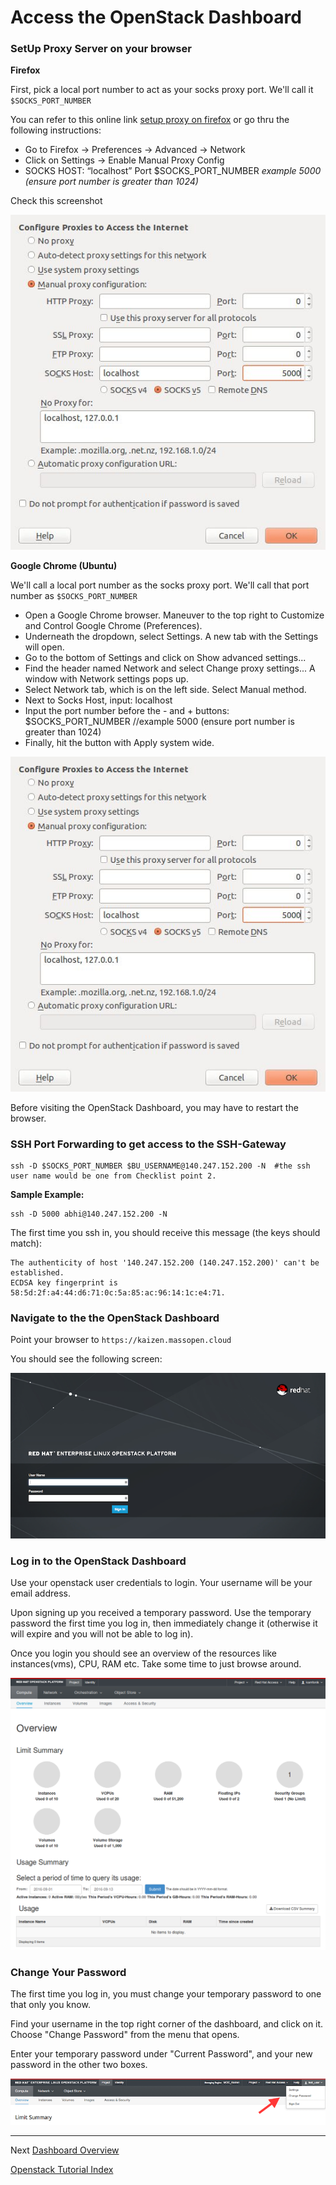 # Access the OpenStack Dashboard

### SetUp Proxy Server on your browser

**Firefox**

First, pick a local port number to act as your socks proxy port. We'll call it `$SOCKS_PORT_NUMBER`

You can refer to this online link [setup proxy on firefox](http://www.wikihow.com/Enter-Proxy-Settings-in-Firefox) or go thru the following instructions:  
* Go to Firefox -> Preferences -> Advanced -> Network  
* Click on Settings -> Enable Manual Proxy Config  
* SOCKS HOST: “localhost” Port $SOCKS_PORT_NUMBER *example 5000 (ensure port number is greater than 1024)*

Check this screenshot

![](../_static/img/configure_proxies.png)

**Google Chrome (Ubuntu)**

We'll call a local port number as the socks proxy port. We'll call that port number as `$SOCKS_PORT_NUMBER`  
* Open a Google Chrome browser. Maneuver to the top right to Customize and Control Google Chrome (Preferences).  
* Underneath the dropdown, select Settings. A new tab with the Settings will open.  
* Go to the bottom of Settings and click on Show advanced settings...  
* Find the header named Network and select Change proxy settings... A window with Network settings pops up.
* Select Network tab, which is on the left side. Select Manual method. 
* Next to Socks Host, input: localhost 
* Input the port number before the - and + buttons: $SOCKS_PORT_NUMBER //example 5000 (ensure port number is greater than 1024)  
* Finally, hit the button with Apply system wide.

![](../_static/img/proxy_settings.png)

Before visiting the OpenStack Dashboard, you may have to restart the browser.  

### SSH Port Forwarding to get access to the SSH-Gateway
```
ssh -D $SOCKS_PORT_NUMBER $BU_USERNAME@140.247.152.200 -N  #the ssh user name would be one from Checklist point 2.
```

**Sample Example:**  
```
ssh -D 5000 abhi@140.247.152.200 -N 
```
The first time you ssh in, you should receive this message (the keys should match):
```
The authenticity of host '140.247.152.200 (140.247.152.200)' can't be established.
ECDSA key fingerprint is 58:5d:2f:a4:44:d6:71:0c:5a:85:ac:96:14:1c:e4:71.
```

### Navigate to the the OpenStack Dashboard  
Point your browser to `https://kaizen.massopen.cloud`

You should see the following screen:      

![](../_static/img/redhat_login_page_small.png)

### Log in to the OpenStack Dashboard
Use your openstack user credentials to login. Your username will be your email address.

Upon signing up you received a temporary password. Use the temporary password the first time you log in, then immediately change it (otherwise it will expire and you will not be able to log in).

Once you login you should see an overview of the resources like instances(vms), CPU, RAM etc. Take some time to just browse around.

![](../_static/img/compute_overview.png)

### Change Your Password
The first time you log in, you must change your temporary password to one that only you know.  

Find your username in the top right corner of the dashboard, and click on it.  Choose "Change Password" from the menu that opens.

Enter your temporary password under "Current Password", and your new password in the other two boxes.

![](../_static/img/change_password.png)

******
 
Next [Dashboard Overview](Dashboard-Overview.html)  

[Openstack Tutorial Index](OpenStack-Tutorial-Index.html) 

